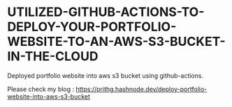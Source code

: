 # UTILIZED-GITHUB-ACTIONS-TO-DEPLOY-YOUR-PORTFOLIO-WEBSITE-TO-AN-AWS-S3-BUCKET-IN-THE-CLOUD
Deployed portfolio website into aws s3 bucket using github-actions.


Please check my blog : https://prithg.hashnode.dev/deploy-portfolio-website-into-aws-s3-bucket
